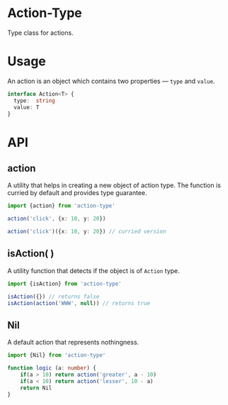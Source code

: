 # Action-Type
Type class for actions.

# Usage
An action is an object which contains two properties — `type` and `value`.

```ts
interface Action<T> {
  type:  string
  value: T
}
```

# API


## action
A utility that helps in creating a new object of action type. The function is curried by default and provides type guarantee.

```ts
import {action} from 'action-type'

action('click', {x: 10, y: 20})

action('click')({x: 10, y: 20}) // curried version
```

## isAction( )
A utility function that detects if the object is of `Action` type.

```ts
import {isAction} from 'action-type'

isAction({}) // returns false
isAction(action('WWW', null)) // returns true
```

## Nil
A default action that represents nothingness.

```ts
import {Nil} from 'action-type'

function logic (a: number) {
    if(a > 10) return action('greater', a - 10)
    if(a < 10) return action('lesser', 10 - a)
    return Nil
}
``` 